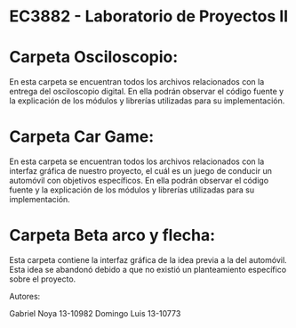 # EC3882 - Laboratorio de Proyectos II

# Carpeta Osciloscopio:

En esta carpeta se encuentran todos los archivos relacionados con la entrega del osciloscopio digital. En ella podrán observar el código fuente y la explicación de los módulos y librerías utilizadas para su implementación.

# Carpeta Car Game:

En esta carpeta se encuentran todos los archivos relacionados con la interfaz gráfica de nuestro proyecto, el cuál es un juego de conducir un automóvil con objetivos específicos. En ella podrán observar el código fuente y la explicación de los módulos y librerías utilizadas para su implementación.

# Carpeta Beta arco y flecha:

Esta carpeta contiene la interfaz gráfica de la idea previa a la del automóvil. Esta idea se abandonó debido a que no existió un planteamiento específico sobre el proyecto.


Autores:

Gabriel Noya 13-10982
Domingo Luis 13-10773
